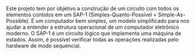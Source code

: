 Este projeto tem por objetivo a construção de um circuito com todos os elementos contidos em um SAP-1 (Simples-Quanto-Possível = Simple-As-Possible).  É um computador bem simples, um modelo simplificado para nos ajudar a entender a estrutura operacional de um computador eletrônico moderno. O SAP-1 é um circuito lógico que implementa uma máquina de estados. Assim, é possível verificar todas as operações realizadas pelo hardware de modo sequencial.
